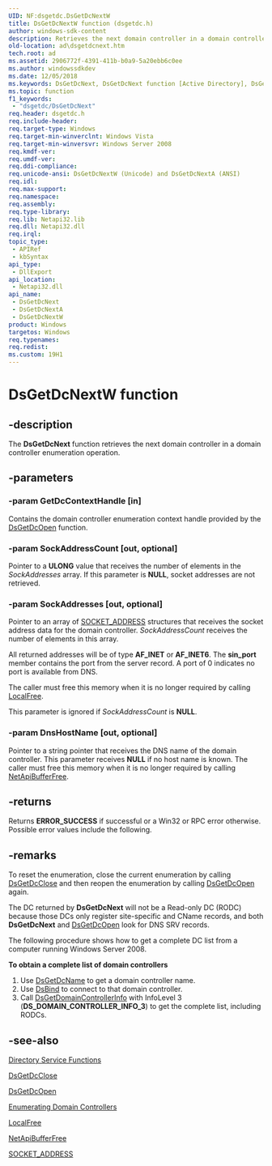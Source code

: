```yaml
---
UID: NF:dsgetdc.DsGetDcNextW
title: DsGetDcNextW function (dsgetdc.h)
author: windows-sdk-content
description: Retrieves the next domain controller in a domain controller enumeration operation.
old-location: ad\dsgetdcnext.htm
tech.root: ad
ms.assetid: 2906772f-4391-411b-b0a9-5a20ebb6c0ee
ms.author: windowssdkdev
ms.date: 12/05/2018
ms.keywords: DsGetDcNext, DsGetDcNext function [Active Directory], DsGetDcNextA, DsGetDcNextW, ad.dsgetdcnext, dsgetdc/DsGetDcNext, dsgetdc/DsGetDcNextA, dsgetdc/DsGetDcNextW
ms.topic: function
f1_keywords: 
 - "dsgetdc/DsGetDcNext"
req.header: dsgetdc.h
req.include-header: 
req.target-type: Windows
req.target-min-winverclnt: Windows Vista
req.target-min-winversvr: Windows Server 2008
req.kmdf-ver: 
req.umdf-ver: 
req.ddi-compliance: 
req.unicode-ansi: DsGetDcNextW (Unicode) and DsGetDcNextA (ANSI)
req.idl: 
req.max-support: 
req.namespace: 
req.assembly: 
req.type-library: 
req.lib: Netapi32.lib
req.dll: Netapi32.dll
req.irql: 
topic_type:
 - APIRef
 - kbSyntax
api_type:
 - DllExport
api_location:
 - Netapi32.dll
api_name:
 - DsGetDcNext
 - DsGetDcNextA
 - DsGetDcNextW
product: Windows
targetos: Windows
req.typenames: 
req.redist: 
ms.custom: 19H1
---
```


# DsGetDcNextW function


## -description


The <b>DsGetDcNext</b> function retrieves the next domain controller in a domain controller enumeration operation.


## -parameters




### -param GetDcContextHandle [in]

Contains the domain controller enumeration context handle provided by the <a href="https://docs.microsoft.com/windows/desktop/api/dsgetdc/nf-dsgetdc-dsgetdcopena">DsGetDcOpen</a> function.


### -param SockAddressCount [out, optional]

Pointer to a <b>ULONG</b> value that receives the number of elements in the <i>SockAddresses</i> array.
        If this parameter is <b>NULL</b>, socket addresses are not retrieved.


### -param SockAddresses [out, optional]

Pointer to an array of <a href="https://docs.microsoft.com/windows/desktop/api/ws2def/ns-ws2def-_socket_address">SOCKET_ADDRESS</a> structures that receives the socket address data for the domain controller. <i>SockAddressCount</i> receives the number of elements in this array.

All returned addresses will be of type <b>AF_INET</b> or <b>AF_INET6</b>.
        The <b>sin_port</b> member contains the port from the server record.
            A port of 0 indicates no port is available from DNS.

The caller must free this memory when it is no longer required by calling <a href="https://docs.microsoft.com/windows/desktop/api/winbase/nf-winbase-localfree">LocalFree</a>.

This parameter is ignored if <i>SockAddressCount</i> is <b>NULL</b>.


### -param DnsHostName [out, optional]

Pointer to a string pointer that receives the DNS name of the domain controller.
        This parameter receives <b>NULL</b> if no host name is known. The caller must free this memory when it is no longer required by calling <a href="https://docs.microsoft.com/windows/desktop/api/lmapibuf/nf-lmapibuf-netapibufferfree">NetApiBufferFree</a>.


## -returns



Returns <b>ERROR_SUCCESS</b> if successful or a Win32 or RPC error otherwise. Possible error values include the following.




## -remarks



To reset the enumeration, close the current enumeration by calling <a href="https://docs.microsoft.com/windows/desktop/api/dsgetdc/nf-dsgetdc-dsgetdcclosew">DsGetDcClose</a> and then reopen the enumeration by calling <a href="https://docs.microsoft.com/windows/desktop/api/dsgetdc/nf-dsgetdc-dsgetdcopena">DsGetDcOpen</a> again.

The DC returned by <b>DsGetDcNext</b> will not be a Read-only DC (RODC) because those DCs only register site-specific and CName records, and both <b>DsGetDcNext</b> and <a href="https://docs.microsoft.com/windows/desktop/api/dsgetdc/nf-dsgetdc-dsgetdcopena">DsGetDcOpen</a> look for DNS SRV records.

The following procedure shows how to get a complete DC list from a computer running Windows Server 2008.

<p class="proch"><img alt="" src="../common/wedge.gif"/><b>To obtain a complete list of domain controllers</b>

<ol>
<li>Use <a href="https://docs.microsoft.com/windows/desktop/api/dsgetdc/nf-dsgetdc-dsgetdcnamea">DsGetDcName</a> to get a domain controller name.</li>
<li>Use <a href="https://docs.microsoft.com/windows/desktop/api/ntdsapi/nf-ntdsapi-dsbinda">DsBind</a> to connect to that domain controller.</li>
<li>Call <a href="https://docs.microsoft.com/windows/desktop/api/ntdsapi/nf-ntdsapi-dsgetdomaincontrollerinfoa">DsGetDomainControllerInfo</a> with InfoLevel 3 (<b>DS_DOMAIN_CONTROLLER_INFO_3</b>) to get the complete list, including RODCs.</li>
</ol>



## -see-also




<a href="https://docs.microsoft.com/windows/desktop/AD/directory-service-functions">Directory Service Functions</a>



<a href="https://docs.microsoft.com/windows/desktop/api/dsgetdc/nf-dsgetdc-dsgetdcclosew">DsGetDcClose</a>



<a href="https://docs.microsoft.com/windows/desktop/api/dsgetdc/nf-dsgetdc-dsgetdcopena">DsGetDcOpen</a>



<a href="https://docs.microsoft.com/windows/desktop/AD/enumerating-domain-controllers">Enumerating Domain Controllers</a>



<a href="https://docs.microsoft.com/windows/desktop/api/winbase/nf-winbase-localfree">LocalFree</a>



<a href="https://docs.microsoft.com/windows/desktop/api/lmapibuf/nf-lmapibuf-netapibufferfree">NetApiBufferFree</a>



<a href="https://docs.microsoft.com/windows/desktop/api/ws2def/ns-ws2def-_socket_address">SOCKET_ADDRESS</a>
 

 

